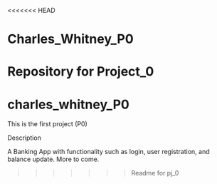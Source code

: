 <<<<<<< HEAD
# Charles_Whitney_P0
Repository for Project_0
=======
# charles_whitney_P0
This is the first project (P0)

Description

A Banking App with functionality such as login, user registration, and balance update. More to come.


>>>>>>> Readme for pj_0
